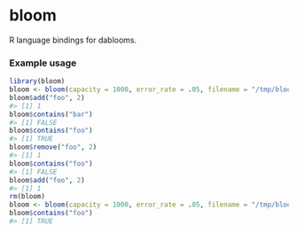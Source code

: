 <!-- README.md is generated from README.Rmd. Please edit that file -->
bloom
=====

R language bindings for dablooms.

### Example usage

``` r
library(bloom)
bloom <- bloom(capacity = 1000, error_rate = .05, filename = "/tmp/bloom.bin")
bloom$add("foo", 2)
#> [1] 1
bloom$contains("bar")
#> [1] FALSE
bloom$contains("foo")
#> [1] TRUE
bloom$remove("foo", 2)
#> [1] 1
bloom$contains("foo")
#> [1] FALSE
bloom$add("foo", 2)
#> [1] 1
rm(bloom)
bloom <- bloom(capacity = 1000, error_rate = .05, filename = "/tmp/bloom.bin", exists = TRUE)
bloom$contains("foo")
#> [1] TRUE
```
